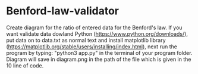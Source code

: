 # Benford-law-validator
 Create diagram for the ratio of entered data for the Benford's law.
 If you want validate data dowland Python (https://www.python.org/downloads/), put data on to data.txt as normal text
 and install matplotlib library (https://matplotlib.org/stable/users/installing/index.html),
 next run the program by typing: "python3 app.py" in the terminal of your program folder.
 Diagram will save in diagram.png in the path of the file which is given in the 10 line of code.
